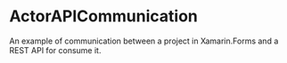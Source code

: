 # ActorAPICommunication
An example of communication between a project in Xamarin.Forms and a REST API for consume it. 